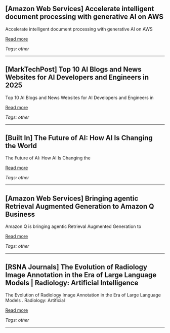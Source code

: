 ## [Amazon Web Services] Accelerate intelligent document processing with generative AI on AWS

Accelerate intelligent document processing with generative AI on AWS

[Read more](https://aws.amazon.com/blogs/machine-learning/accelerate-intelligent-document-processing-with-generative-ai-on-aws/)

_Tags: other_

---
## [MarkTechPost] Top 10 AI Blogs and News Websites for AI Developers and Engineers in 2025

Top 10 AI Blogs and News Websites for AI Developers and Engineers in

[Read more](https://www.marktechpost.com/2025/08/22/top-10-ai-blogs-and-news-websites-for-ai-developers-and-engineers-in-2025/)

_Tags: other_

---
## [Built In] The Future of AI: How AI Is Changing the World

The Future of AI: How AI Is Changing the

[Read more](https://builtin.com/artificial-intelligence/artificial-intelligence-future)

_Tags: other_

---
## [Amazon Web Services] Bringing agentic Retrieval Augmented Generation to Amazon Q Business

Amazon Q is bringing agentic Retrieval Augmented Generation to

[Read more](https://aws.amazon.com/blogs/machine-learning/bringing-agentic-retrieval-augmented-generation-to-amazon-q-business/)

_Tags: other_

---
## [RSNA Journals] The Evolution of Radiology Image Annotation in the Era of Large Language Models | Radiology: Artificial Intelligence

The Evolution of Radiology Image Annotation in the Era of Large Language Models . Radiology: Artificial

[Read more](https://pubs.rsna.org/doi/10.1148/ryai.240631)

_Tags: other_

---
